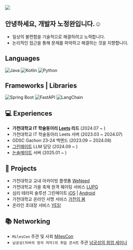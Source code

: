 <img src="https://capsule-render.vercel.app/api?type=waving&color=auto&height=200&section=header&text=Welcome!%20&fontSize=90" />

## 안녕하세요, 개발자 노정완입니다.☺️
- 일상의 불편함을 기술적으로 해결하려고 노력합니다.
- 논리적인 접근을 통해 문제를 파악하고 해결하는 것을 지향합니다.

## Languages
![Java](https://img.shields.io/badge/java-%23ED8B00.svg?style=for-the-badge&logo=openjdk&logoColor=white)
![Kotlin](https://img.shields.io/badge/Kotlin-7F52FF?style=for-the-badge&logo=Kotlin&logoColor=white)
![Python](https://img.shields.io/badge/python-3776AB?style=for-the-badge&logo=python&logoColor=white)

## Frameworks | Libraries
![Spring Boot](https://img.shields.io/badge/spring_boot-%236DB33F.svg?style=for-the-badge&logo=spring-boot&logoColor=white)
![FastAPI](https://img.shields.io/badge/FastAPI-009688?style=for-the-badge&logo=fastapi&logoColor=white)
![LangChain](https://img.shields.io/badge/LangChain-1C3C3C?style=for-the-badge&logo=langchain&logoColor=white)

## 💻 Experiences
- **가천대학교 IT 학술동아리 [Leets](https://leets.land) 리드** (2024.07 ~ )
- 가천대학교 IT 학술동아리 Leets 서버 (2023.03 ~ 2024.07)
- GDSC Gachon 23-24 백엔드 (2023.09 ~ 2024.08)
- [그린메이트](https://greenmate.ai) LLM 담당 (2024.09 ~ )
- [논술메이트](https://nonsoolmate.com) 서버 (2025.01 ~ )


## 🤝 Projects
- 가천대학교 교내 아카이빙 플랫폼 [WeNeed](https://github.com/Leets-Official/WeNeed-BE)
- 가천대학교 가을 축제 원격 웨이팅 서비스 [LUPG](https://github.com/gachon-table)
- 심리 테라피 솔루션 그린메이트 [iOS](https://apps.apple.com/kr/app/%EA%B7%B8%EB%A6%B0%EB%A9%94%EC%9D%B4%ED%8A%B8-%EB%82%98%EC%9D%98-ai-%EC%B9%9C%EA%B5%AC-%EC%9D%B5%EB%AA%85-%EC%B1%84%ED%8C%85-%EA%B3%A0%EB%AF%BC-%EC%83%81%EB%8B%B4-%EB%8C%80%ED%99%94/id6677031205) | [Android](https://play.google.com/store/apps/details?id=ai.greenmate)
- 가천대학교 온라인 서명 서비스 [가천의 봄](https://gcuvoice.site)
- 온라인 초대장 서비스 [YES!](https://github.com/Leets-Official/Yes-BE)

## 📚 Networking
- `MilesCon` 주관 및 사회 [MilesCon](https://festa.io/events/6120)
- `남궁성(자바의 정석 저자)의 취업 콘서트` 주관 [남궁성의 취업 세미나](https://festa.io/events/m9mSWmdckP416ZU8FJzPUU)
